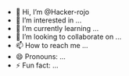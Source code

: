 - 👋 Hi, I’m @Hacker-rojo
- 👀 I’m interested in ...
- 🌱 I’m currently learning ...
- 💞️ I’m looking to collaborate on ...
- 📫 How to reach me ...
- 😄 Pronouns: ...
- ⚡ Fun fact: ...

<!---
Hacker-rojo/Hacker-rojo is a ✨ special ✨ repository because its `README.md` (this file) appears on your GitHub profile.
You can click the Preview link to take a look at your changes.
--->
